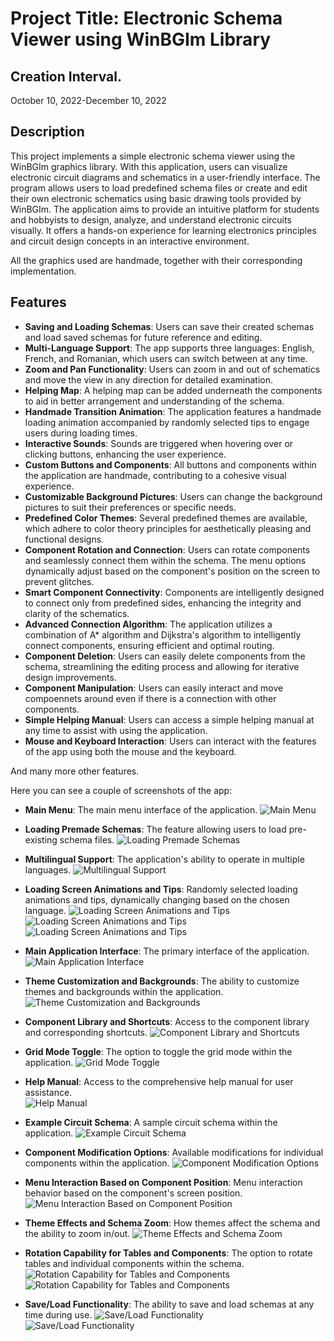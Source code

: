 # Project Title: Electronic Schema Viewer using WinBGIm Library

## Creation Interval.
October 10, 2022-December 10, 2022

## Description
This project implements a simple electronic schema viewer using the WinBGIm graphics library. With this application, users can visualize electronic circuit diagrams and schematics in a user-friendly interface. The program allows users to load predefined schema files or create and edit their own electronic schematics using basic drawing tools provided by WinBGIm. The application aims to provide an intuitive platform for students and hobbyists to design, analyze, and understand electronic circuits visually. It offers a hands-on experience for learning electronics principles and circuit design concepts in an interactive environment.

All the graphics used are handmade, together with their corresponding implementation.

## Features

- **Saving and Loading Schemas**: Users can save their created schemas and load saved schemas for future reference and editing.
- **Multi-Language Support**: The app supports three languages: English, French, and Romanian, which users can switch between at any time.
- **Zoom and Pan Functionality**: Users can zoom in and out of schematics and move the view in any direction for detailed examination.
- **Helping Map**: A helping map can be added underneath the components to aid in better arrangement and understanding of the schema.
- **Handmade Transition Animation**: The application features a handmade loading animation accompanied by randomly selected tips to engage users during loading times.
- **Interactive Sounds**: Sounds are triggered when hovering over or clicking buttons, enhancing the user experience.
- **Custom Buttons and Components**: All buttons and components within the application are handmade, contributing to a cohesive visual experience.
- **Customizable Background Pictures**: Users can change the background pictures to suit their preferences or specific needs.
- **Predefined Color Themes**: Several predefined themes are available, which adhere to color theory principles for aesthetically pleasing and functional designs.
- **Component Rotation and Connection**: Users can rotate components and seamlessly connect them within the schema. The menu options dynamically adjust based on the component's position on the screen to prevent glitches.
- **Smart Component Connectivity**: Components are intelligently designed to connect only from predefined sides, enhancing the integrity and clarity of the schematics.
- **Advanced Connection Algorithm**: The application utilizes a combination of A* algorithm and Dijkstra's algorithm to intelligently connect components, ensuring efficient and optimal routing.
- **Component Deletion**: Users can easily delete components from the schema, streamlining the editing process and allowing for iterative design improvements.
- **Component Manipulation**: Users can easily interact and move compoennets around even if there is a connection with other components.
- **Simple Helping Manual**: Users can access a simple helping manual at any time to assist with using the application.
- **Mouse and Keyboard Interaction**: Users can interact with the features of the app using both the mouse and the keyboard.

And many more other features.

Here you can see a couple of screenshots of the app:

- **Main Menu**: The main menu interface of the application.
  ![Main Menu](https://github.com/AlexandruRoscaPOO/Electron/assets/113398639/bb90b2ff-869f-4d86-bfaf-040165a87926)

- **Loading Premade Schemas**: The feature allowing users to load pre-existing schema files.
  ![Loading Premade Schemas](https://github.com/AlexandruRoscaPOO/Electron/assets/113398639/1fdd1674-c3c5-4528-8aa8-f276f4957fcf)

- **Multilingual Support**: The application's ability to operate in multiple languages.
  ![Multilingual Support](https://github.com/AlexandruRoscaPOO/Electron/assets/113398639/2a1266b3-0b6e-4fe7-b5f6-f62fc9a73b35)

- **Loading Screen Animations and Tips**: Randomly selected loading animations and tips, dynamically changing based on the chosen language.
  ![Loading Screen Animations and Tips](https://github.com/AlexandruRoscaPOO/Electron/assets/113398639/6505eca7-75b3-41f3-800e-8aee615bf13c)  
  ![Loading Screen Animations and Tips](https://github.com/AlexandruRoscaPOO/Electron/assets/113398639/42d24d1b-a946-404c-acfb-b151a5d06ec2)  
  ![Loading Screen Animations and Tips](https://github.com/AlexandruRoscaPOO/Electron/assets/113398639/9d7f4b0a-80b3-4a0d-bdcb-b0443350e6bf)

- **Main Application Interface**: The primary interface of the application.
  ![Main Application Interface](https://github.com/AlexandruRoscaPOO/Electron/assets/113398639/fd959cbf-bb47-43e9-b013-1a7d1eba860d)

- **Theme Customization and Backgrounds**: The ability to customize themes and backgrounds within the application.
  ![Theme Customization and Backgrounds](https://github.com/AlexandruRoscaPOO/Electron/assets/113398639/4e9cb57f-cc34-4087-ba1f-060fe2e48ad8)

- **Component Library and Shortcuts**: Access to the component library and corresponding shortcuts.
  ![Component Library and Shortcuts](https://github.com/AlexandruRoscaPOO/Electron/assets/113398639/97138714-1e03-40bf-9179-65929339bf0b)

- **Grid Mode Toggle**: The option to toggle the grid mode within the application.
  ![Grid Mode Toggle](https://github.com/AlexandruRoscaPOO/Electron/assets/113398639/c3f5758f-7f7e-4021-984d-826a49f1767d)

- **Help Manual**: Access to the comprehensive help manual for user assistance.  
  ![Help Manual](https://github.com/AlexandruRoscaPOO/Electron/assets/113398639/04a04759-9e46-48cc-a887-8f14e6b86544)


- **Example Circuit Schema**: A sample circuit schema within the application.
  ![Example Circuit Schema](https://github.com/AlexandruRoscaPOO/Electron/assets/113398639/c4368177-bf0a-4b52-aadb-8d93b82b555b)

- **Component Modification Options**: Available modifications for individual components within the application.
  ![Component Modification Options](https://github.com/AlexandruRoscaPOO/Electron/assets/113398639/4afcc89f-6c03-4b44-ade9-78e0ed1f940d)

- **Menu Interaction Based on Component Position**: Menu interaction behavior based on the component's screen position.
  ![Menu Interaction Based on Component Position](https://github.com/AlexandruRoscaPOO/Electron/assets/113398639/f98c3cd3-c8d6-4f3b-8ac1-b59374d8c765)

- **Theme Effects and Schema Zoom**: How themes affect the schema and the ability to zoom in/out.
  ![Theme Effects and Schema Zoom](https://github.com/AlexandruRoscaPOO/Electron/assets/113398639/d3c2fdce-1ecc-457e-abbc-a4479ffb141e)

- **Rotation Capability for Tables and Components**: The option to rotate tables and individual components within the schema.
  ![Rotation Capability for Tables and Components](https://github.com/AlexandruRoscaPOO/Electron/assets/113398639/6b8806b0-b6f1-4096-ad68-3e12b40f2b53)  
  ![Rotation Capability for Tables and Components](https://github.com/AlexandruRoscaPOO/Electron/assets/113398639/c1d09ef2-e7a2-44a2-b83a-644b231ba3cc)

- **Save/Load Functionality**: The ability to save and load schemas at any time during use.
  ![Save/Load Functionality](https://github.com/AlexandruRoscaPOO/Electron/assets/113398639/a53514ad-9f31-461e-b5bf-078d49291c16)  
  ![Save/Load Functionality](https://github.com/AlexandruRoscaPOO/Electron/assets/113398639/5dfe0f1b-fad2-412c-b2b3-a6810c715cb7)






